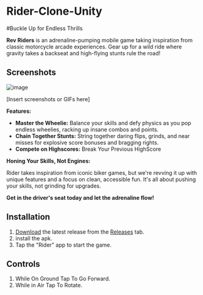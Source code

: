 # Rider-Clone-Unity 
#Buckle Up for Endless Thrills

**Rev Riders** is an adrenaline-pumping mobile game taking inspiration from classic motorcycle arcade experiences. Gear up for a wild ride where gravity takes a backseat and high-flying stunts rule the road!

## Screenshots
![image](https://github.com/OmKumar07/Rider-Clone-Unity/blob/main/Screenshots/Screenshot1.png?raw=true)

[Insert screenshots or GIFs here]


**Features:**

* **Master the Wheelie:** Balance your skills and defy physics as you pop endless wheelies, racking up insane combos and points.
* **Chain Together Stunts:** String together daring flips, grinds, and near misses for explosive score bonuses and bragging rights.
* **Compete on Highscores:** Break Your Previous HighScore

**Honing Your Skills, Not Engines:**

Rider takes inspiration from iconic biker games, but we're revving it up with unique features and a focus on clean, accessible fun. It's all about pushing your skills, not grinding for upgrades.

**Get in the driver's seat today and let the adrenaline flow!**

## Installation

1. [Download](https://github.com/OmKumar07/Rider-Clone-Unity/releases/tag/FinalRelease) the latest release from the [Releases](https://github.com/OmKumar07/Rider-Clone-Unity/releases/tag/FinalRelease) tab.
2. install the apk.
3. Tap the "Rider" app to start the game.

## Controls

1. While On Ground Tap To Go Forward.
2. While in Air Tap To Rotate.
